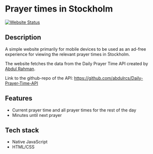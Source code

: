 # Prayer times in Stockholm

[![Website Status](https://img.shields.io/website-up-down-green-red/https/example.com.svg)](http://imrandiva.github.io/prayer-times-stockholm/)

## Description

A simple website primarily for mobile devices to be used as an ad-free experience for viewing the relevant prayer times in Stockholm.

The website fetches the data from the Daily Prayer Time API created by [Abdul Rahman](https://github.com/abdulrcs). 

Link to the github-repo of the API:
https://github.com/abdulrcs/Daily-Prayer-Time-API

## Features

- Current prayer time and all prayer times for the rest of the day
- Minutes until next prayer

## Tech stack
- Native JavaScript
- HTML/CSS

